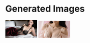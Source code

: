 # Generated Images



<img src="2025_09_17_01.webp" width="100"/> <img src="2025_09_17_02.webp" width="100"/>